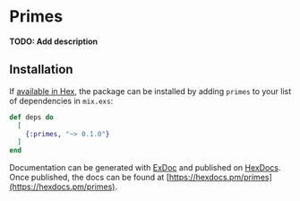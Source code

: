 # Primes

**TODO: Add description**

## Installation

If [available in Hex](https://hex.pm/docs/publish), the package can be installed
by adding `primes` to your list of dependencies in `mix.exs`:

```elixir
def deps do
  [
    {:primes, "~> 0.1.0"}
  ]
end
```

Documentation can be generated with [ExDoc](https://github.com/elixir-lang/ex_doc)
and published on [HexDocs](https://hexdocs.pm). Once published, the docs can
be found at [https://hexdocs.pm/primes](https://hexdocs.pm/primes).

